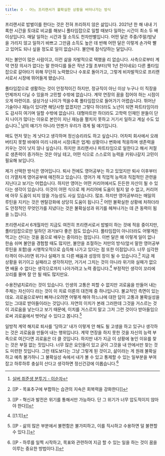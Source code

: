 ```yaml
---
title: O - 어느 프리랜서가 불확실한 상황을 버텨나가는 방식
---
```



프리랜서로 밥벌이를 한다는 것은 전혀 프리하지 않은 삶입니다. 2021년 한 해 내내 기록한 시간을 토대로 비교를 해보니 풀타임잡으로 일할 때보다 일하는 시간이 최소 두 배 이상입니다. 매달 일하는 시간과 월 소득도 천차만별입니다. 어떤 달은 주중/주말/밤낮을 가리지 않고 일하기 바쁘고 그만큼 소득도 높은 데 반해 어떤 달은 이렇게 손가락 빨고 있어도 되나 싶을 정도로 일이 없습니다. 불안에 잠식당하는 달입니다. 

저는 불안이 많은 사람이고, 이런 삶을 자발적으로 택했을 리 없습니다. 사측으로부터 계약 연장 의사가 없다는 말 한마디를 들은 작년 2월 초부터(딱 1년 전이네요) 다른 풀타임잡으로 갈아타기 위해 무던히 노력했으나 수포로 돌아가고, 그렇게 비자발적으로 프리랜서로서 시장에 뛰어들게 됐습니다. 

풀타임잡으로 생활하는 것이 안정적이긴 하지만, 정규직이 아닌 이상 누구나 이 직장을 언제까지 다닐 수 있을까 고민할 수밖에 없습니다. 계약 연장의 꿈을 접어야 하는 시점이 오게 마련이죠. 설상가상 나이가 먹을수록 풀타임잡으로 들어가기 어렵습니다. 뛰어난 기술이나 재능이 있다면 해당사항 없겠지만 그렇다 하더라도 노년이 되면 파트타임이라도 감사히 여기며 일할 수밖에 없습니다. 대형마트만 하더라도 고학력 인재인 분들이 단지 나이가 많다는 이유로 본인이 지닌 재능을 펼치지 못하고 거기서 일하고 계실 수도 있습니다.[^1] 남의 얘기가 아니라 언젠가 우리가 겪게 될 얘기입니다.

매도 먼저 맞는 게 낫다고 생각하며 정신승리라도 하고 싶습니다. 어차피 회사에서 오래 버티지 못할 바에야 미리 나와서 시장(혹은 업계) 상황이나 변화에 적응하며 생존력을 키우는 것이 낫지 않나 싶습니다. 하지만 프리랜서나 파트타임으로 일한다고 해서 저절로 생존력이 증가하는 것은 아닐 테고, 어떤 식으로 스스로의 능력을 키워나갈지 고민이 필요해 보입니다. 

제가 선택한 방식은 영어입니다. 퇴사 전에도 영어공부는 하고 있었지만 퇴사 이후부터 더 가열차게 영어공부에 매진하고 있습니다. 영어가 제 직업적 능력과 직접적인 관련을 지닌다고 보기는 어렵습니다. 하지만 영어는 어떤 커리어에서도 든든한 자산이 될 수 있다는 생각이 있습니다. 이것이 어떤 식으로 제 커리어에 도움이 될지 알 수 없고, 커리어에 아무 도움이 되지 않을 가능성도 사실 있습니다. 많죠. 하지만 영어공부라는 매일의 루틴을 지키는 것은 멘탈강화에 상당히 도움이 됩니다.[^2] 어떤 불확실한 상황에 처하더라도 안정적인 무엇인가를 지녔다는 것은 불확실성과 위기를 헤쳐나가는 데 큰 동력이 됨을 느낍니다.

프리랜서로서 6개월차인 지금도 여전히 프리랜서로서 밥벌이 하는 것에 적응 중이지만, 풀타임잡으로만 일하던 과거보다 좋은 점도 있습니다. 풀타임잡이 아니더라도 어떻게든 먹고는 산다는 것을 몸으로 배우는 중이라는 점입니다. 이번 달은 왜 이렇게 일이 없나 한숨 쉬며 불안을 경험할 때도 많지만, 불안을 조절하는 저만의 방식(앞서 말한 영어공부 루틴을 포함)을 시행착오적으로 습득해 나가고 있다는 점 또한 이점입니다. 너무 심각한 타격이 아니라면 위기나 실패가 또 다른 배움과 성장의 장이 될 수 있습니다.[^3] 지금 제 상황을 위기이고 실패라고 생각하지만, 거기서 그치는 것이 아니라 위기와 실패가 없으면 배울 수 없다는 생각으로까지 나아가려고 노력 중입니다.[^4] 부정적인 생각이 꼬리에 꼬리를 물며 잘 안 될 때도 많지만요.

수용전념치료라는 것이 있습니다. 인생의 고통은 피할 수 없지만 괴로움을 만들어 내는 주체는 자신이다 라는 것이 이 치료 이론의 대전제 중 하나입니다. 불교적인 측면이 있는데요. 괴로움으로부터 빠져나오려면 어떻게 해야 하느냐에 대한 답이 고통과 불확실성을 있는 그대로 받아들이라는 것입니다. 자연의 이치가 본래 그러한데 그것을 거스르는 것이 괴로움을 낳는다고 보기 때문에, 이치를 거스르지 말고 그저 그런 것이다 받아들임으로써 괴로움에서 벗어날 수 있다고 봅니다.[^5] 

일방적 계약 해지로 퇴사를 '당하고' 내가 이렇게 안 해도 될 고생을 하고 있구나 생각하는 것은 괴로움을 만들어 내는 행위입니다. 계약 연장을 하지 못한 것을 자신의 능력 부족으로 여긴다면 괴로움은 더 클 것입니다. 하지만 내가 지금 이 상황에 놓인 이유를 찾는 것은 부질 없는 짓입니다. 너무 많은 요인들이 있고 굳이 그것을 내 안에서만 찾는 것도 미련한 짓입니다. 그런 태도보다는 그냥 그렇게 된 것이고, 삶이라는 게 원래 불확실하고 예측 불가하니 그 불확실성 속에서 내가 볼 수 있고 통제할 수 있는 일부분을 부여잡고 하루하루 충실히 산다고 생각하면 정신건강에 이롭습니다.[^6]


[^1]: [실버 취준생 분투기 - 이순자](http://mnews.imaeil.com/page/view/2021062614521106205?fbclid=IwAR1jsYwMr7mpTklPCDGzMJEknwZYQH69q_4XhmaWFOHWpsmVr2Syr7vdFe4)
[^2]: [[P - 목표추구에 부합하는 습관의 지속은 회복력을 강화한다]]
[^3]: [[P - 혁신과 발전은 위기를 통해서만 가능하다. 단 그 위기가 너무 압도적이지 않아야 한다]]
[^4]: [[1.1]]
[^5]: [[P - 삶의 많은 부분에서 불편함은 불가피하고, 이를 직시하고 수용하면 덜 불편할 수 있다.]]
[^6]: [[P - 하루를 일찍 시작하고, 목표와 관련하여 지금 할 수 있는 일을 하는 것이 꿈을 이루는 중요한 방법이다.]]